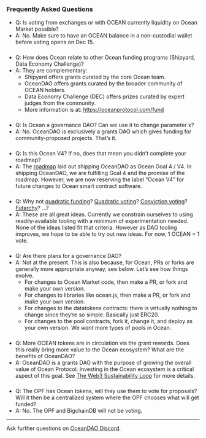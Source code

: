 ### Frequently Asked Questions

- Q: Is voting from exchanges or with OCEAN currently liquidity on Ocean Market possible?
- A: No. Make sure to have an OCEAN balance in a non-custodial wallet before voting opens on Dec 15. 

###

- Q: How does Ocean relate to other Ocean funding programs (Shipyard, Data Economy Challenge)?
- A: They are complementary: 
  - Shipyard offers grants curated by the core Ocean team.
  - OceanDAO offers grants curated by the broader community of OCEAN holders.
  - Data Economy Challenge (DEC) offers prizes curated by expert judges from the community.
  - More information is at: https://oceanprotocol.com/fund 

###

- Q: Is Ocean a governance DAO? Can we use it to change parameter x?
- A: No. OceanDAO is exclusively a grants DAO which gives funding for community-proposed projects. That’s it.

###

- Q: Is this Ocean V4? If no, does that mean you didn’t complete your roadmap?
- A: The [roadmap](https://blog.oceanprotocol.com/ocean-product-update-2020-f3ae281806dc) laid out shipping OceanDAO as Ocean Goal 4 / V4. In shipping OceanDAO, we are fulfilling Goal 4 and the promise of the roadmap. However, we are now reserving the label “Ocean V4” for future changes to Ocean smart contract software.

###

- Q: Why not [quadratic funding](https://github.com/gitcoinco/quadratic-funding)? [Quadratic voting](https://en.wikipedia.org/wiki/Quadratic_voting)? [Conviction voting](https://medium.com/giveth/conviction-voting-a-novel-continuous-decision-making-alternative-to-governance-aa746cfb9475)? [Futarchy](https://twitter.com/gnosisPM/status/1330906217007509507)? …?
- A: These are all great ideas. Currently we constrain ourselves to using readily-available tooling with a minimum of experimentation needed. None of the ideas listed fit that criteria. However as DAO tooling improves, we hope to be able to try out new ideas. For now, 1 OCEAN = 1 vote.

###

- Q: Are there plans for a governance DAO?
- A: Not at the present. This is also because, for Ocean, PRs or forks are generally more appropriate anyway, see below. Let’s see how things evolve.
  - For changes to Ocean Market code, then make a PR, or fork and make your own version.
  - For changes to libraries like ocean.js, then make a PR, or fork and make your own version.
  - For changes to the datatokens contracts: there is virtually nothing to change since they’re so simple. Basically just ERC20.
  - For changes to the pool contracts, fork it, change it, and deploy as your own version. We *want* more types of pools in Ocean.

###

- Q: More OCEAN tokens are in circulation via the grant rewards. Does this really bring more value to the Ocean ecosystem? What are the benefits of OceanDAO?
- A: OceanDAO is a grants DAO with the purpose of growing the overall value of Ocean Protocol. Investing in the Ocean ecosystem is a critical aspect of this goal. See [The Web3 Sustainability Loop](https://blog.oceanprotocol.com/the-web3-sustainability-loop-b2a4097a36e) for more details.

###

- Q: The OPF has Ocean tokens, will they use them to vote for proposals? Will it then be a centralized system where the OPF chooses what will get funded?
- A: No. The OPF and BigchainDB will not be voting.

----

Ask further questions on [OceanDAO Discord](https://discord.gg/uvyQFWGBn8).